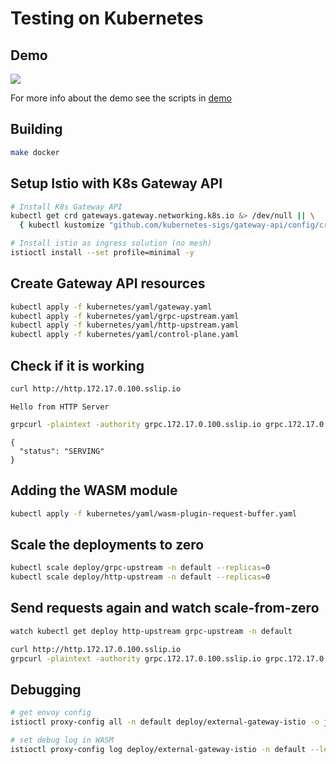 # Testing on Kubernetes

## Demo

<a href="https://asciinema.org/a/641795" target="_blank"><img src="https://asciinema.org/a/641795.svg" /></a>

For more info about the demo see the scripts in [demo](./kubernetes/demo)


## Building

```bash
make docker
```

## Setup Istio with K8s Gateway API

```bash
# Install K8s Gateway API
kubectl get crd gateways.gateway.networking.k8s.io &> /dev/null || \
  { kubectl kustomize "github.com/kubernetes-sigs/gateway-api/config/crd?ref=v1.0.0" | kubectl apply -f -; }

# Install istio as ingress solution (no mesh)
istioctl install --set profile=minimal -y
```

## Create Gateway API resources

```bash
kubectl apply -f kubernetes/yaml/gateway.yaml
kubectl apply -f kubernetes/yaml/grpc-upstream.yaml
kubectl apply -f kubernetes/yaml/http-upstream.yaml
kubectl apply -f kubernetes/yaml/control-plane.yaml
```

## Check if it is working

```bash
curl http://http.172.17.0.100.sslip.io
```
```text
Hello from HTTP Server
```

```bash
grpcurl -plaintext -authority grpc.172.17.0.100.sslip.io grpc.172.17.0.100.sslip.io:80 grpc.health.v1.Health/Check
```
```text
{
  "status": "SERVING"
}
```

## Adding the WASM module

```bash
kubectl apply -f kubernetes/yaml/wasm-plugin-request-buffer.yaml
```

## Scale the deployments to zero

```bash
kubectl scale deploy/grpc-upstream -n default --replicas=0
kubectl scale deploy/http-upstream -n default --replicas=0
```

## Send requests again and watch scale-from-zero

```bash
watch kubectl get deploy http-upstream grpc-upstream -n default
```

```bash
curl http://http.172.17.0.100.sslip.io
grpcurl -plaintext -authority grpc.172.17.0.100.sslip.io grpc.172.17.0.100.sslip.io:80 grpc.health.v1.Health/Check
```


## Debugging

```bash
# get envoy config
istioctl proxy-config all -n default deploy/external-gateway-istio -o json | copyfile
```
```bash
# set debug log in WASM
istioctl proxy-config log deploy/external-gateway-istio -n default --level "wasm:debug"
```

